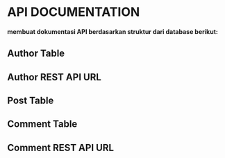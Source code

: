 # API DOCUMENTATION
#### membuat dokumentasi API berdasarkan struktur dari database berikut:

## Author Table
## Author REST API URL
## Post Table
## Comment Table
## Comment REST API URL